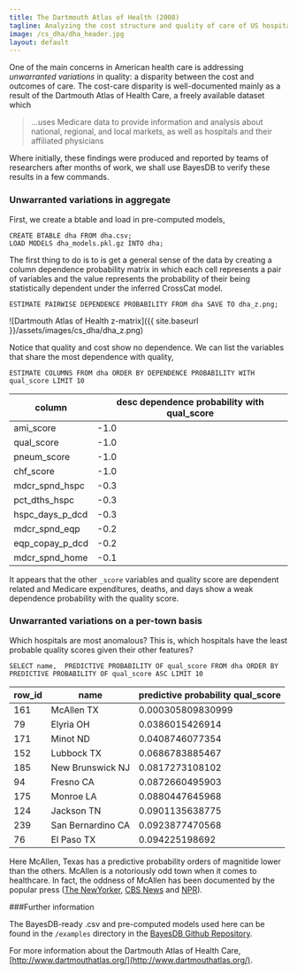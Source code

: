 ```yaml
---
title: The Dartmouth Atlas of Health (2008)
tagline: Analyzing the cost structure and quality of care of US hospitals.
image: /cs_dha/dha_header.jpg
layout: default
---
```


One of the main concerns in American health care is addressing *unwarranted variations* in quality: a disparity between the cost and outcomes of care. The cost-care disparity is well-documented mainly as a result of the Dartmouth Atlas of Health Care, a freely available dataset which

>...uses Medicare data to provide information and analysis about national, regional, and local markets, as well as hospitals and their affiliated physicians

Where initially, these findings were produced and reported by teams of researchers after months of work, we shall use BayesDB to verify these results in a few commands.

### Unwarranted variations in aggregate

First, we create a btable and load in pre-computed models,

    CREATE BTABLE dha FROM dha.csv;
    LOAD MODELS dha_models.pkl.gz INTO dha;

The first thing to do is to is get a general sense of the data by creating a column dependence probability matrix in which each cell represents a pair of variables and the value represents the probability of their being statistically dependent under the inferred CrossCat model.

    ESTIMATE PAIRWISE DEPENDENCE PROBABILITY FROM dha SAVE TO dha_z.png;

![Dartmouth Atlas of Health z-matrix]({{ site.baseurl }}/assets/images/cs_dha/dha_z.png)

Notice that quality and cost show no dependence.  We can list the variables that share the most dependence with quality,

    ESTIMATE COLUMNS FROM dha ORDER BY DEPENDENCE PROBABILITY WITH qual_score LIMIT 10

|      column     | desc dependence probability with qual_score |
|-----------------|---------------------------------------------|
|    ami_score    |                     -1.0                    |
|    qual_score   |                     -1.0                    |
|   pneum_score   |                     -1.0                    |
|    chf_score    |                     -1.0                    |
|  mdcr_spnd_hspc |                     -0.3                    |
|  pct_dths_hspc  |                     -0.3                    |
| hspc_days_p_dcd |                     -0.3                    |
|  mdcr_spnd_eqp  |                     -0.2                    |
| eqp_copay_p_dcd |                     -0.2                    |
|  mdcr_spnd_home |                     -0.1                    |

It appears that the other `_score` variables and quality score are dependent related and Medicare expenditures, deaths, and days show a weak dependence probability with the quality score.

### Unwarranted variations on a per-town basis

Which hospitals are most anomalous? This is, which hospitals have the least probable quality scores given their other features?

    SELECT name,  PREDICTIVE PROBABILITY OF qual_score FROM dha ORDER BY PREDICTIVE PROBABILITY OF qual_score ASC LIMIT 10

| row_id |        name       | predictive probability qual_score |
|--------|-------------------|-----------------------------------|
|  161   |     McAllen TX    |         0.000305809830999         |
|   79   |     Elyria OH     |          0.0386015426914          |
|  171   |      Minot ND     |          0.0408746077354          |
|  152   |     Lubbock TX    |          0.0686783885467          |
|  185   |  New Brunswick NJ |          0.0817273108102          |
|   94   |     Fresno CA     |          0.0872660495903          |
|  175   |     Monroe LA     |          0.0880447645968          |
|  124   |     Jackson TN    |          0.0901135638775          |
|  239   | San Bernardino CA |          0.0923877470568          |
|   76   |     El Paso TX    |           0.094225198692          |

Here McAllen, Texas has a predictive probability orders of magnitide lower than the others. McAllen is a notoriously odd town when it comes to healthcare. In fact, the oddness of McAllen has been documented by the popular press ([The NewYorker](http://www.newyorker.com/reporting/2009/06/01/090601fa_fact_gawande), [CBS News](http://www.cbsnews.com/news/texas-town-at-center-of-healthcare-debate/) and [NPR](http://www.npr.org/blogs/health/2012/05/10/152417875/recalculating-the-health-bill-in-mcallen-texas)).



###Further information

The BayesDB-ready .csv and pre-computed models used here can be found in the `/examples` directory in the [BayesDB Github Repository](https://github.com/mit-probabilistic-computing-project/BayesDB/tree/master/examples/dha).

For more information about the Dartmouth Atlas of Health Care, [http://www.dartmouthatlas.org/](http://www.dartmouthatlas.org/).

